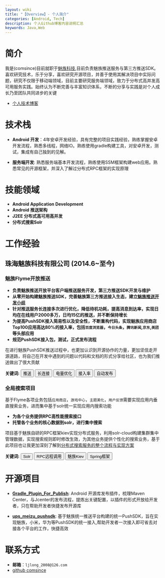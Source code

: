 ```yaml
---
layout: wiki
title: "【Overview】- 个人简介"
categories: [Android, Tech]
description: 个人Github博客内容说明汇总
keywords: Java,Web
---
```


# 简介

我是(comsince)目前就职于[魅族科技](http://www.meizu.com),目前负责魅族推送服务与第三方推送SDK。喜欢研究技术，乐于分享，喜欢研究开源项目，并善于使用其解决项目中实际问题，研究不仅限于移动端领域，目前主要研究服务端领域，致力于分布式高并发高可用服务实践。始终认为不断完善与丰富知识体系，不断的分享与实践是对个人成长乃至团队共同进步的关键  
* [个人技术博客](https://comsince.github.io)

# 技术栈
* __Android 开发__：4年安卓开发经验，具有完整的项目实践经验，熟练掌握安卓开发流程，熟悉多线程，网络IO。熟练使用gradle构建工具，对安卓开发，测试，集成有自己独到的见解。

* __服务端开发__: 熟悉服务端基本开发流程，熟练使用SSM框架构建web应用。熟悉常见的开源框架，并深入了解过分布式RPC框架的实现原理

# 技能领域

* __Android Application Development__
* __Android 推送架构__
* __J2EE 分布式高可用高并发__
* __分布式搜索Solr__


# 工作经验

## 珠海魅族科技有限公司 (2014.6~至今)
### 魅族Flyme开放推送
* __负责魅族推送开放平台客户端推送服务开发，第三方推送SDK开发与维护__
* __从零开始构建魅族推送SDK，完善魅族第三方推送接入生态，建立[魅族推送开发小组](https://github.com/MEIZUPUSH)__
* __针对推送服务长连接多次进行优化，降低待机功耗，提高消息到达率，实现日均在在线用户2000多万，日均15亿的推送，并不断保持增长__
* __为提高PushSDK接入简易性以及安全性，不断重构代码，实现魅族应用商店Top100应用高达80%的接入率，包括`百度浏览器`，`今日头条`，`腾讯新闻`,`京东`,`美团`等头部应用__
* __规范PushSDK接入包，测试，正式发布流程__

在进行魅族PushSDK推送过程中，也更加认识到开源协作的力量，更加坚信走开源道路，将自己在开发中遇到的问题以代码和文档的形式分享给社区，也为我们推送做出了很大贡献

**关键词:** <button class="btn btn-outline" type="button">推送</button> 
<button class="btn btn-outline" type="button">长连接</button>
<button class="btn btn-outline" type="button">电量优化</button>
<button class="btn btn-outline" type="button">接入率</button>
<button class="btn btn-outline" type="button">自动发布</button> 

### 全局搜索项目
基于Flyme各项业务包括`应用商店`，`游戏中心`，`主题美化`，`用户反馈`需要实现应用内垂直搜索业务，进而集中基于solr统一实现应用内搜索功能
* __为各个业务提供RPC高性能搜索接口__
* __托管各个业务的核心数据到solr，进行集中搜索__

项目基于魅族自研的RPC框架kiev实现分布式服务，利用solr-cloud构建集群集中管理数据，实现搜索规则即时修改生效，为其他业务提供个性化的搜索业务，基于此项目也让我更加深刻了解到[分布式搜索服务的整个流程与实现方案](https://comsince.github.io/wiki/2018-12-14-solr-06-enterprise-practice/)

**关键词:** 
<button class="btn btn-outline" type="button">Solr</button>
<button class="btn btn-outline" type="button">RPC远程调用</button>
<button class="btn btn-outline" type="button">魅族Kiev</button>
<button class="btn btn-outline" type="button">Spring框架</button>  


# 开源项目

* __[Gradle_Plugin_For_Publish](https://github.com/comsince/Gradle_Plugin_For_Publish)__: Android 开源库发布插件，梳理Maven Center，与Jcenter的发布流程，提炼出关键配置，以插件的形式开放给开发者，只在帮助开发者快捷发布开源库

* __[ups_meizu_pushsdk](https://github.com/comsince/ups_meizu_pushsdk)__: 基于魅族统一推送平台构建的统一PushSDK，旨在实现魅族，小米，华为等PushSDK的统一接入,帮助开发者一次接入即可省去对接各个平台的工作，快捷高效


# 联系方式

* __邮箱__：`ljlong_2008@126.com`
* [github comsince](https://github.com/comsince)